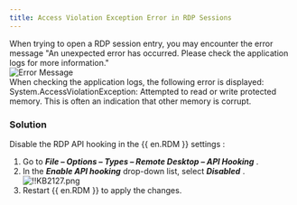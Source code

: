 ```yaml
---
title: Access Violation Exception Error in RDP Sessions
---
```

When trying to open a RDP session entry, you may encounter the error message "An unexpected error has occurred. Please check the application logs for more information."  
![Error Message](https://webdevolutions.azureedge.net/docs/en/kb/KB2128.png)  
When checking the application logs, the following error is displayed: 
System.AccessViolationException: Attempted to read or write protected memory. This is often an indication that other memory is corrupt. 
### Solution 
Disable the RDP API hooking in the {{ en.RDM }} settings : 
1. Go to ***File – Options – Types – Remote Desktop – API Hooking*** . 
1. In the ***Enable API hooking*** drop-down list, select ***Disabled*** .  
![!!KB2127.png](https://webdevolutions.azureedge.net/docs/en/kb/KB2127.png) 
1. Restart {{ en.RDM }} to apply the changes. 


